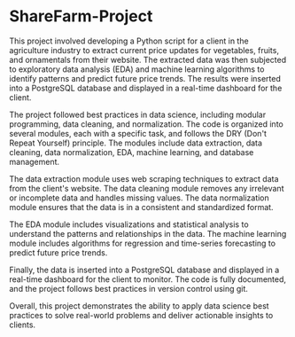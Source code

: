 # ShareFarm-Project
This project involved developing a Python script for a client in the agriculture industry to extract current price updates for vegetables, fruits, and ornamentals from their website. The extracted data was then subjected to exploratory data analysis (EDA) and machine learning algorithms to identify patterns and predict future price trends. The results were inserted into a PostgreSQL database and displayed in a real-time dashboard for the client.

The project followed best practices in data science, including modular programming, data cleaning, and normalization. The code is organized into several modules, each with a specific task, and follows the DRY (Don't Repeat Yourself) principle. The modules include data extraction, data cleaning, data normalization, EDA, machine learning, and database management.

The data extraction module uses web scraping techniques to extract data from the client's website. The data cleaning module removes any irrelevant or incomplete data and handles missing values. The data normalization module ensures that the data is in a consistent and standardized format.

The EDA module includes visualizations and statistical analysis to understand the patterns and relationships in the data. The machine learning module includes algorithms for regression and time-series forecasting to predict future price trends.

Finally, the data is inserted into a PostgreSQL database and displayed in a real-time dashboard for the client to monitor. The code is fully documented, and the project follows best practices in version control using git.

Overall, this project demonstrates the ability to apply data science best practices to solve real-world problems and deliver actionable insights to clients.
